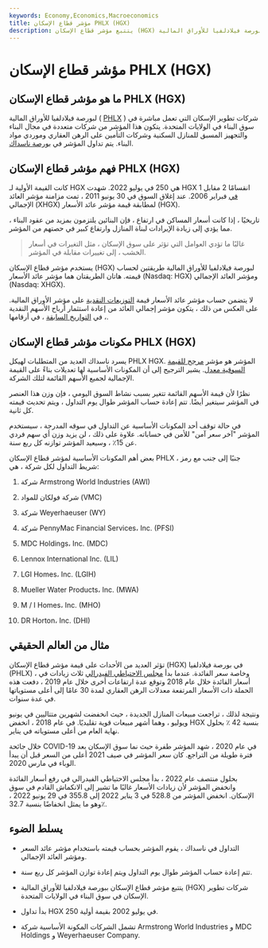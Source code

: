 ```yaml
---
keywords: Economy,Economics,Macroeconomics
title: مؤشر قطاع الإسكان PHLX (HGX)
description: يتتبع مؤشر قطاع الإسكان (HGX) بورصة فيلادلفيا للأوراق المالية (PHLX) بناة المنازل السكنية وشركات التأمين على الرهن العقاري وموردي المواد.
---
```


# مؤشر قطاع الإسكان PHLX (HGX)
## ما هو مؤشر قطاع الإسكان PHLX (HGX)

لبورصة فيلادلفيا للأوراق المالية ( [PHLX](/phlx) ) شركات تطوير الإسكان التي تعمل مباشرة في سوق البناء في الولايات المتحدة. يتكون هذا المؤشر من شركات متعددة في مجال البناء والتجهيز المسبق للمنازل السكنية وشركات التأمين على الرهن العقاري وموردي مواد البناء. يتم تداول المؤشر في [بورصة ناسداك](/nasdaq).

## فهم مؤشر قطاع الإسكان PHLX (HGX)

كانت القيمة الأولية لـ HGX هي 250 في يوليو 2022. شهدت HGX انقسامًا 2 مقابل 1 [في](/stocksplit) فبراير 2006. عند إغلاق السوق في 30 يونيو 2011 ، تمت مزامنة مؤشر العائد الإجمالي (XHGX) لمطابقة قيمة مؤشر عائد الأسعار (HGX).

تاريخيًا ، إذا كانت أسعار المساكن في ارتفاع ، فإن البنائين يلتزمون بمزيد من عقود البناء ، مما يؤدي إلى زيادة الإيرادات لبناة المنازل وارتفاع كبير في حصتهم من المؤشر.

> غالبًا ما تؤدي العوامل التي تؤثر على سوق الإسكان ، مثل التغيرات في أسعار الخشب ، إلى تغييرات مقابلة في المؤشر.

>

يستخدم مؤشر قطاع الإسكان (HGX) لبورصة فيلادلفيا للأوراق المالية طريقتين لحساب قيمته. هاتان الطريقتان هما مؤشر عائد الأسعار (Nasdaq: HGX) ومؤشر العائد الإجمالي (Nasdaq: XHGX).

لا يتضمن حساب مؤشر عائد الأسعار قيمة [التوزيعات النقدية](/stockdividend) على مؤشر الأوراق المالية. على العكس من ذلك ، يتكون مؤشر إجمالي العائد من إعادة استثمار أرباح الأسهم النقدية ، في [التواريخ السابقة](/ex-dividend) ، في أرقامها.

## مكونات مؤشر قطاع الإسكان PHLX (HGX)

يسرد ناسداك العديد من المتطلبات لهيكل PHLX HGX. المؤشر هو مؤشر [مرجح للقيمة السوقية معدل](/marketcapitalization). يشير الترجيح إلى أن المكونات الأساسية لها تعديلات بناءً على القيمة الإجمالية لجميع الأسهم القائمة لتلك الشركة.

نظرًا لأن قيمة الأسهم القائمة تتغير بسبب نشاط السوق اليومي ، فإن وزن هذا العنصر في المؤشر سيتغير أيضًا. تتم إعادة حساب المؤشر طوال يوم التداول ، ويتم تحديث قيمته كل ثانية.

في حالة توقف أحد المكونات الأساسية عن التداول في سوقه المدرجة ، سيستخدم المؤشر "آخر سعر آمن" للأمن في حساباته. علاوة على ذلك ، لن يزيد وزن أي سهم فردي عن 15٪ ، وسيعيد المؤشر توازنه كل ربع سنة.

بعض أهم المكونات الأساسية لمؤشر قطاع الإسكان PHLX ، جنبًا إلى جنب مع رمز شريط التداول لكل شركة ، هي:

1. شركة Armstrong World Industries (AWI)

1. شركة فولكان للمواد (VMC)

1. شركة Weyerhaeuser (WY)

1. شركة PennyMac Financial Services، Inc. (PFSI)

1. MDC Holdings، Inc. (MDC)

1. Lennox International Inc. (LIL)

1. LGI Homes، Inc. (LGIH)

1. Mueller Water Products، Inc. (MWA)

1. M / I Homes، Inc. (MHO)

1. DR Horton، Inc. (DHI)

## مثال من العالم الحقيقي

تؤثر العديد من الأحداث على قيمة مؤشر قطاع الإسكان (HGX) في بورصة فيلادلفيا (PHLX) ، وخاصة سعر الفائدة. عندما بدأ [مجلس الاحتياطي الفيدرالي](/federalreservebank) ثلاث زيادات في أسعار الفائدة خلال عام 2018 وتوقع عدة ارتفاعات أخرى خلال عام 2019 ، دفعت هذه الحملة ذات الأسعار المرتفعة معدلات الرهن العقاري لمدة 30 عامًا إلى أعلى مستوياتها في عدة سنوات.

ونتيجة لذلك ، تراجعت مبيعات المنازل الجديدة ، حيث انخفضت لشهرين متتاليين في يونيو ويوليو ، وهما أشهر مبيعات قوية تقليديًا. في عام 2018 ، انخفض HGX بنسبة 42 ٪ بحلول نهاية العام من أعلى مستوياته في يناير.

خلال جائحة COVID-19 في عام 2020 ، شهد المؤشر طفرة حيث نما سوق الإسكان بعد فترة طويلة من التراجع. كان سعر المؤشر في صيف 2021 أعلى من السعر قبل أن يبدأ الوباء في مارس 2020.

بحلول منتصف عام 2022 ، بدأ مجلس الاحتياطي الفيدرالي في رفع أسعار الفائدة وانخفض المؤشر لأن زيادات الأسعار غالبًا ما تشير إلى الانكماش القادم في سوق الإسكان. انخفض المؤشر من 528.8 في 3 يناير 2022 إلى 355.8 في 29 يونيو 2022 ، وهو ما يمثل انخفاضًا بنسبة 32.7٪.

## يسلط الضوء

- التداول في ناسداك ، يقوم المؤشر بحساب قيمته باستخدام مؤشر عائد السعر ومؤشر العائد الإجمالي.

- تتم إعادة حساب المؤشر طوال يوم التداول ويتم إعادة توازن المؤشر كل ربع سنة.

- يتتبع مؤشر قطاع الإسكان ببورصة فيلادلفيا للأوراق المالية (HGX) شركات تطوير الإسكان في سوق البناء في الولايات المتحدة.

- بدأ تداول HGX في يوليو 2002 بقيمة أولية 250.

- تشمل الشركات المكونة الأساسية شركة Armstrong World Industries و MDC Holdings و Weyerhaeuser Company.


